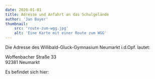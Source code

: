 ```yaml
---
date: 2020-01-01
title: Adresse und Anfahrt an das Schulgelände
author: 'Jan Bayer'
thumbnail: 
    src: 'route-zum-wgg.jpg'
    alt: 'Eine Karte mit einer Route zum WGG'
---
```

<p>Die Adresse des Willibald-Gluck-Gymnasium Neumarkt i.d.Opf. lautet:</p>
<p>
    Woffenbacher Straße 33
    <br>
    92381 Neumarkt
</p>
<p>Es befindet sich hier:</p>
<!-- <embed-page name="openstreetmap" href="https://www.openstreetmap.org/export/embed.html?bbox=11.445221900939943%2C49.27912358816098%2C11.452571153640747%2C49.28224164213913&amp;layer=mapnik&amp;marker=49.280682639792936%2C11.448896527290344" /> -->
    <!-- <iframe width="425" height="350" frameborder="0" scrolling="no" marginheight="0" marginwidth="0" src="" style="border: 1px solid black"></iframe><br/><small><a href="https://www.openstreetmap.org/?mlat=49.28068&amp;mlon=11.44890#map=18/49.28068/11.44890">View Larger Map</a></small> -->